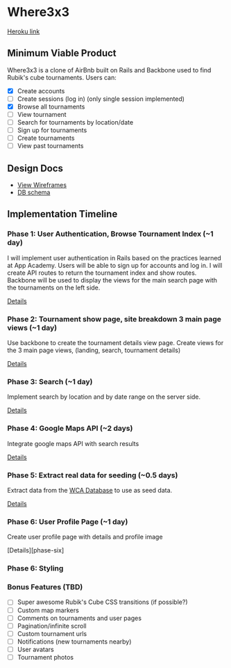 # Where3x3

[Heroku link][heroku]

[heroku]: https://where3x3.herokuapp.com/

## Minimum Viable Product
Where3x3 is a clone of AirBnb built on Rails and Backbone used to find Rubik's
cube tournaments. Users can:

<!-- This is a Markdown checklist. Use it to keep track of your progress! -->

- [x] Create accounts
- [ ] Create sessions (log in) (only single session implemented)
- [x] Browse all tournaments
- [ ] View tournament
- [ ] Search for tournaments by location/date
- [ ] Sign up for tournaments
- [ ] Create tournaments
- [ ] View past tournaments

## Design Docs
* [View Wireframes][views]
* [DB schema][schema]

[views]: ./docs/views.md
[schema]: ./docs/schema.md

## Implementation Timeline

### Phase 1: User Authentication, Browse Tournament Index (~1 day)
I will implement user authentication in Rails based on the practices learned at
App Academy. Users will be able to sign up for accounts and log in. I will
create API routes to return the tournament index and show routes. Backbone will
be used to display the views for the main search page with the tournaments on
the left side.

[Details][phase-one]

### Phase 2: Tournament show page, site breakdown 3 main page views (~1 day)
Use backbone to create the tournament details view page. Create views for the 3
main page views, (landing, search, tournament details)

[Details][phase-two]

### Phase 3: Search (~1 day)
Implement search by location and by date range on the server side.

[Details][phase-three]

### Phase 4: Google Maps API (~2 days)
Integrate google maps API with search results

[Details][phase-four]

### Phase 5: Extract real data for seeding (~0.5 days)
Extract data from the [WCA Database](https://www.worldcubeassociation.org/results/misc/export.html) to
use as seed data.

[Details][phase-five]

### Phase 6: User Profile Page (~1 day)
Create user profile page with details and profile image

[Details][phase-six]

### Phase 6: Styling

### Bonus Features (TBD)
- [ ] Super awesome Rubik's Cube CSS transitions (if possible?)
- [ ] Custom map markers
- [ ] Comments on tournaments and user pages
- [ ] Pagination/infinite scroll
- [ ] Custom tournament urls
- [ ] Notifications (new tournaments nearby)
- [ ] User avatars
- [ ] Tournament photos

[phase-one]: ./docs/phases/phase1.md
[phase-two]: ./docs/phases/phase2.md
[phase-three]: ./docs/phases/phase3.md
[phase-four]: ./docs/phases/phase4.md
[phase-five]: ./docs/phases/phase5.md
